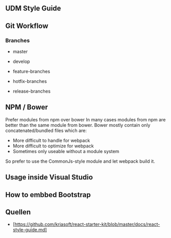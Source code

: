 ## UDM Style Guide


## Git Workflow

### Branches

- master 
- develop

- feature-branches
- hotfix-branches
- release-branches

## NPM / Bower

Prefer modules from npm over bower
In many cases modules from npm are better than the same module from bower. Bower mostly contain only concatenated/bundled files which are:

- More difficult to handle for webpack
- More difficult to optimize for webpack
- Sometimes only useable without a module system

So prefer to use the CommonJs-style module and let webpack build it.

## Usage inside Visual Studio 

## How to embbed Bootstrap

## Quellen

- [https://github.com/kriasoft/react-starter-kit/blob/master/docs/react-style-guide.md]
